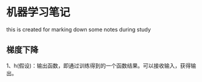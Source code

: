# 机器学习笔记
this is created for marking down some notes during study


## 梯度下降
1、h(假设)：输出函数，即通过训练得到的一个函数结果。可以接收输入，获得输出。 
